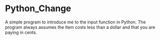 # Python_Change

A simple program to introduce me to the input function in Python.
The program always assumes the item costs less than a dollar and that you are paying in cents.
